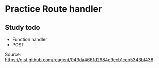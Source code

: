 # Practice Route handler


## Study todo
* Function handler
* POST


Source: https://gist.github.com/reagent/043da4661d2984e9ecb1ccb5343bf438